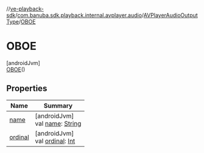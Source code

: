 //[ve-playback-sdk](../../../../index.md)/[com.banuba.sdk.playback.internal.avplayer.audio](../../index.md)/[AVPlayerAudioOutputType](../index.md)/[OBOE](index.md)

# OBOE

[androidJvm]\
[OBOE](index.md)()

## Properties

| Name | Summary |
|---|---|
| [name](../-a-u-d-i-o_-t-r-a-c-k/index.md#-372974862%2FProperties%2F1203721431) | [androidJvm]<br>val [name](../-a-u-d-i-o_-t-r-a-c-k/index.md#-372974862%2FProperties%2F1203721431): [String](https://kotlinlang.org/api/latest/jvm/stdlib/kotlin/-string/index.html) |
| [ordinal](../-a-u-d-i-o_-t-r-a-c-k/index.md#-739389684%2FProperties%2F1203721431) | [androidJvm]<br>val [ordinal](../-a-u-d-i-o_-t-r-a-c-k/index.md#-739389684%2FProperties%2F1203721431): [Int](https://kotlinlang.org/api/latest/jvm/stdlib/kotlin/-int/index.html) |
